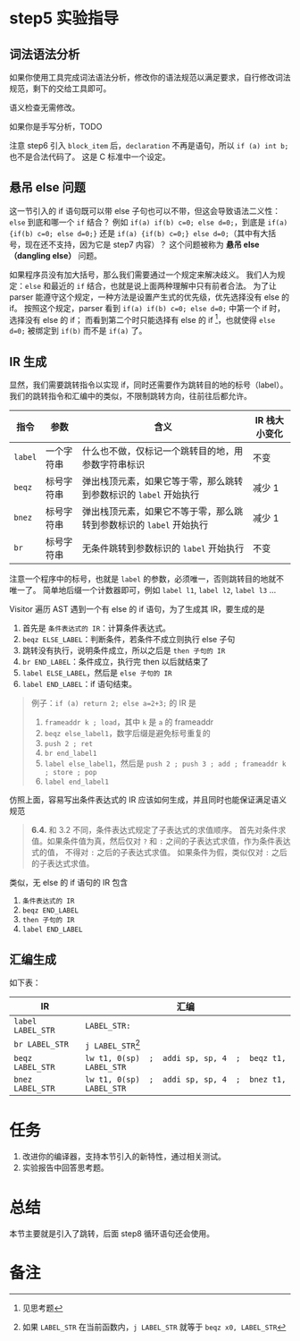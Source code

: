 # step5 实验指导

## 词法语法分析
如果你使用工具完成词法语法分析，修改你的语法规范以满足要求，自行修改词法规范，剩下的交给工具即可。

语义检查无需修改。

如果你是手写分析，TODO

注意 step6 引入 `block_item` 后，`declaration` 不再是语句，所以 `if (a) int b;` 也不是合法代码了。
这是 C 标准中一个设定。

## 悬吊 else 问题
这一节引入的 if 语句既可以带 else 子句也可以不带，但这会导致语法二义性：`else` 到底和哪一个 `if` 结合？
例如 `if(a) if(b) c=0; else d=0;`，到底是 `if(a) {if(b) c=0; else d=0;}` 还是  `if(a) {if(b) c=0;} else d=0;`（其中有大括号，现在还不支持，因为它是 step7 内容）？
这个问题被称为 **悬吊 else（dangling else）** 问题。

如果程序员没有加大括号，那么我们需要通过一个规定来解决歧义。
我们人为规定：`else` 和最近的 `if` 结合，也就是说上面两种理解中只有前者合法。
为了让 parser 能遵守这个规定，一种方法是设置产生式的优先级，优先选择没有 else 的 if。
按照这个规定，parser 看到 `if(a) if(b) c=0; else d=0;` 中第一个 if 时，选择没有 else 的 if；
而看到第二个时只能选择有 else 的 if [^1]，也就使得 `else d=0;` 被绑定到 `if(b)` 而不是 `if(a)` 了。

## IR 生成
显然，我们需要跳转指令以实现 if，同时还需要作为跳转目的地的标号（label）。
我们的跳转指令和汇编中的类似，不限制跳转方向，往前往后都允许。

| 指令 | 参数 | 含义 | IR 栈大小变化 |
| --- | --- | --- | --- |
| `label` | 一个字符串 | 什么也不做，仅标记一个跳转目的地，用参数字符串标识 | 不变 |
| `beqz` | 标号字符串 | 弹出栈顶元素，如果它等于零，那么跳转到参数标识的 `label` 开始执行 | 减少 1 |
| `bnez` | 标号字符串 | 弹出栈顶元素，如果它不等于零，那么跳转到参数标识的 `label` 开始执行 | 减少 1 |
| `br` | 标号字符串 | 无条件跳转到参数标识的 `label` 开始执行 | 不变 |

注意一个程序中的标号，也就是 `label` 的参数，必须唯一，否则跳转目的地就不唯一了。
简单地后缀一个计数器即可，例如 `label l1`, `label l2`, `label l3` ...

Visitor 遍历 AST 遇到一个有 else 的 if 语句，为了生成其 IR，要生成的是
1. 首先是 `条件表达式的 IR`：计算条件表达式。
2. `beqz ELSE_LABEL`：判断条件，若条件不成立则执行 else 子句
3. 跳转没有执行，说明条件成立，所以之后是 `then 子句的 IR`
4. `br END_LABEL`：条件成立，执行完 then 以后就结束了
5. `label ELSE_LABEL`，然后是 `else 子句的 IR`
6. `label END_LABEL`：if 语句结束。

> 例子：`if (a) return 2; else a=2+3;` 的 IR 是
> 1. `frameaddr k ; load`，其中 `k` 是 `a` 的 frameaddr
> 2. `beqz else_label1`，数字后缀是避免标号重复的
> 3. `push 2 ; ret`
> 4. `br end_label1`
> 5. `label else_label1`，然后是 `push 2 ; push 3 ; add ; frameaddr k ; store ; pop`
> 6. `label end_label1`

仿照上面，容易写出条件表达式的 IR 应该如何生成，并且同时也能保证满足语义规范
> **6.4.** 和 3.2 不同，条件表达式规定了子表达式的求值顺序。
>     首先对条件求值。如果条件值为真，然后仅对 `?` 和 `:` 之间的子表达式求值，作为条件表达式的值，
>     不得对 `:` 之后的子表达式求值。
>     如果条件为假，类似仅对 `:` 之后的子表达式求值。

类似，无 else 的 if 语句的 IR 包含
1. `条件表达式的 IR`
2. `beqz END_LABEL`
3. `then 子句的 IR`
4. `label END_LABEL`

## 汇编生成
如下表：

| IR       | 汇编                                                |
| ---      | ---                                                 |
| `label LABEL_STR` | `LABEL_STR:` |
| `br LABEL_STR` | `j LABEL_STR`[^2] |
| `beqz LABEL_STR` | `lw t1, 0(sp)  ;  addi sp, sp, 4  ;  beqz t1, LABEL_STR` |
| `bnez LABEL_STR` | `lw t1, 0(sp)  ;  addi sp, sp, 4  ;  bnez t1, LABEL_STR` |

# 任务
1. 改进你的编译器，支持本节引入的新特性，通过相关测试。
2. 实验报告中回答思考题。

# 总结
本节主要就是引入了跳转，后面 step8 循环语句还会使用。

# 备注
[^1]: 见思考题
[^2]: 如果 `LABEL_STR` 在当前函数内，`j LABEL_STR` 就等于 `beqz x0, LABEL_STR`
